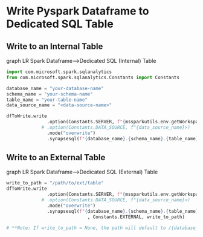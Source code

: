 # Write Pyspark Dataframe to Dedicated SQL Table 

## Write to an Internal Table
<div class="mermaid">graph LR
Spark Dataframe--&gt;Dedicated SQL (Internal) Table
</div>

```python
import com.microsoft.spark.sqlanalytics
from com.microsoft.spark.sqlanalytics.Constants import Constants

database_name = "your-database-name"
schema_name = "your-schema-name"
table_name = "your-table-name"
data_source_name = "<data-source-name>"

dfToWrite.write
               .option(Constants.SERVER, f"{mssparkutils.env.getWorkspaceName()}.sql.azuresynapse.net")
             # .option(Constants.DATA_SOURCE, f"{data_source_name}>)
               .mode("overwrite")
               .synapsesql(f"{database_name}.{schema_name}.{table_name}")

```


## Write to an External Table
<div class="language-mermaid">graph LR
Spark Dataframe--&gt;Dedicated SQL (External) Table
</div>

```python
write_to_path = "/path/to/ext/table"
dfToWrite.write
               .option(Constants.SERVER, f"{mssparkutils.env.getWorkspaceName()}.sql.azuresynapse.net")
             # .option(Constants.DATA_SOURCE, f"{data_source_name}>)
               .mode("overwrite")
               .synapsesql(f"{database_name}.{schema_name}.{table_name}"
                              , Constants.EXTERNAL, write_to_path)

# **Note: If write_to_path = None, the path will default to /{database_name}/{schema_name}/{table_name}**
```
